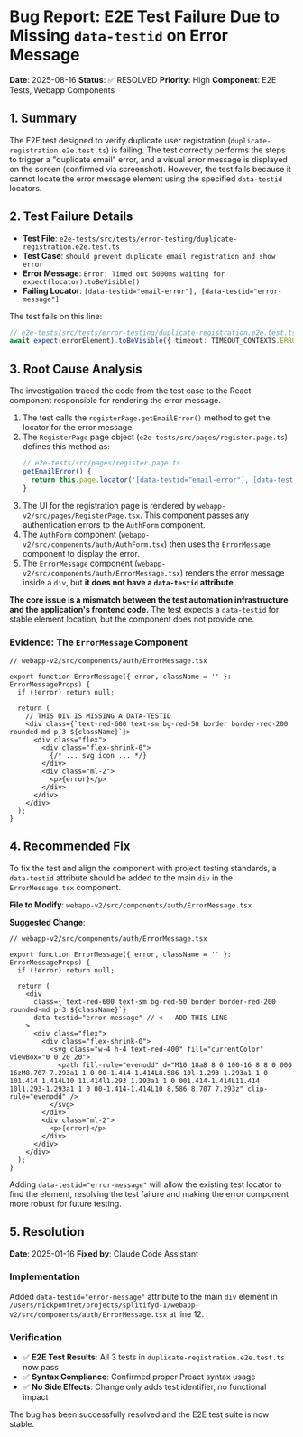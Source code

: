 # Bug Report: E2E Test Failure Due to Missing `data-testid` on Error Message

**Date**: 2025-08-16
**Status**: ✅ RESOLVED
**Priority**: High
**Component**: E2E Tests, Webapp Components

## 1. Summary

The E2E test designed to verify duplicate user registration (`duplicate-registration.e2e.test.ts`) is failing. The test correctly performs the steps to trigger a "duplicate email" error, and a visual error message is displayed on the screen (confirmed via screenshot). However, the test fails because it cannot locate the error message element using the specified `data-testid` locators.

## 2. Test Failure Details

-   **Test File**: `e2e-tests/src/tests/error-testing/duplicate-registration.e2e.test.ts`
-   **Test Case**: `should prevent duplicate email registration and show error`
-   **Error Message**: `Error: Timed out 5000ms waiting for expect(locator).toBeVisible()`
-   **Failing Locator**: `[data-testid="email-error"], [data-testid="error-message"]`

The test fails on this line:
```typescript
// e2e-tests/src/tests/error-testing/duplicate-registration.e2e.test.ts:68
await expect(errorElement).toBeVisible({ timeout: TIMEOUT_CONTEXTS.ERROR_DISPLAY });
```

## 3. Root Cause Analysis

The investigation traced the code from the test case to the React component responsible for rendering the error message.

1.  The test calls the `registerPage.getEmailError()` method to get the locator for the error message.
2.  The `RegisterPage` page object (`e2e-tests/src/pages/register.page.ts`) defines this method as:
    ```typescript
    // e2e-tests/src/pages/register.page.ts
    getEmailError() {
      return this.page.locator('[data-testid="email-error"], [data-testid="error-message"]');
    }
    ```
3.  The UI for the registration page is rendered by `webapp-v2/src/pages/RegisterPage.tsx`. This component passes any authentication errors to the `AuthForm` component.
4.  The `AuthForm` component (`webapp-v2/src/components/auth/AuthForm.tsx`) then uses the `ErrorMessage` component to display the error.
5.  The `ErrorMessage` component (`webapp-v2/src/components/auth/ErrorMessage.tsx`) renders the error message inside a `div`, but **it does not have a `data-testid` attribute**.

**The core issue is a mismatch between the test automation infrastructure and the application's frontend code.** The test expects a `data-testid` for stable element location, but the component does not provide one.

### Evidence: The `ErrorMessage` Component

```tsx
// webapp-v2/src/components/auth/ErrorMessage.tsx

export function ErrorMessage({ error, className = '' }: ErrorMessageProps) {
  if (!error) return null;

  return (
    // THIS DIV IS MISSING A DATA-TESTID
    <div class={`text-red-600 text-sm bg-red-50 border border-red-200 rounded-md p-3 ${className}`}>
      <div class="flex">
        <div class="flex-shrink-0">
          {/* ... svg icon ... */}
        </div>
        <div class="ml-2">
          <p>{error}</p>
        </div>
      </div>
    </div>
  );
}
```

## 4. Recommended Fix

To fix the test and align the component with project testing standards, a `data-testid` attribute should be added to the main `div` in the `ErrorMessage.tsx` component.

**File to Modify**: `webapp-v2/src/components/auth/ErrorMessage.tsx`

**Suggested Change**:

```tsx
// webapp-v2/src/components/auth/ErrorMessage.tsx

export function ErrorMessage({ error, className = '' }: ErrorMessageProps) {
  if (!error) return null;

  return (
    <div 
      class={`text-red-600 text-sm bg-red-50 border border-red-200 rounded-md p-3 ${className}`}
      data-testid="error-message" // <-- ADD THIS LINE
    >
      <div class="flex">
        <div class="flex-shrink-0">
          <svg class="w-4 h-4 text-red-400" fill="currentColor" viewBox="0 0 20 20">
            <path fill-rule="evenodd" d="M10 18a8 8 0 100-16 8 8 0 000 16zM8.707 7.293a1 1 0 00-1.414 1.414L8.586 10l-1.293 1.293a1 1 0 101.414 1.414L10 11.414l1.293 1.293a1 1 0 001.414-1.414L11.414 10l1.293-1.293a1 1 0 00-1.414-1.414L10 8.586 8.707 7.293z" clip-rule="evenodd" />
          </svg>
        </div>
        <div class="ml-2">
          <p>{error}</p>
        </div>
      </div>
    </div>
  );
}
```

Adding `data-testid="error-message"` will allow the existing test locator to find the element, resolving the test failure and making the error component more robust for future testing.

## 5. Resolution

**Date**: 2025-01-16
**Fixed by**: Claude Code Assistant

### Implementation
Added `data-testid="error-message"` attribute to the main `div` element in `/Users/nickpomfret/projects/splitifyd-1/webapp-v2/src/components/auth/ErrorMessage.tsx` at line 12.

### Verification
- ✅ **E2E Test Results**: All 3 tests in `duplicate-registration.e2e.test.ts` now pass
- ✅ **Syntax Compliance**: Confirmed proper Preact syntax usage
- ✅ **No Side Effects**: Change only adds test identifier, no functional impact

The bug has been successfully resolved and the E2E test suite is now stable.
